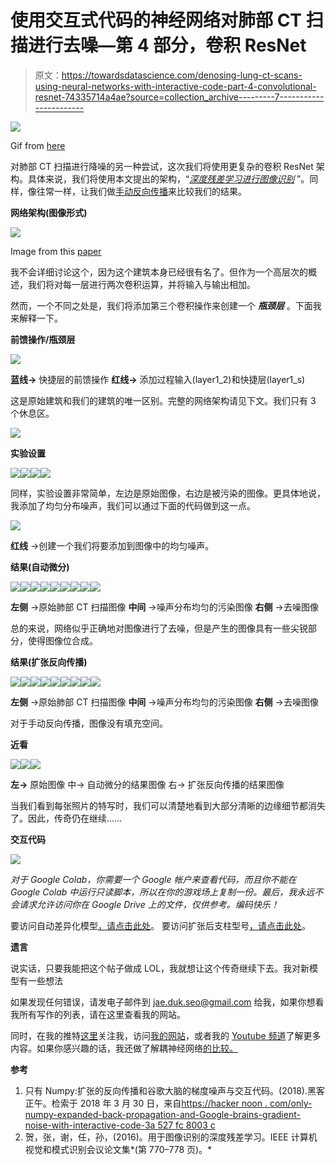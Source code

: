 # 使用交互式代码的神经网络对肺部 CT 扫描进行去噪—第 4 部分，卷积 ResNet

> 原文：<https://towardsdatascience.com/denosing-lung-ct-scans-using-neural-networks-with-interactive-code-part-4-convolutional-resnet-74335714a4ae?source=collection_archive---------7----------------------->

![](img/54dddca3cfed5b0eff8e28c3f1462073.png)

Gif from [here](https://giphy.com/gifs/heart-lungs-harvard-medical-school-r3hzLrZgiiqGs/download)

对肺部 CT 扫描进行降噪的另一种尝试，这次我们将使用更复杂的卷积 ResNet 架构。具体来说，我们将使用本文提出的架构，“[*深度残差学习进行图像识别*](https://arxiv.org/pdf/1512.03385.pdf) ”。同样，像往常一样，让我们做[手动反向传播](https://hackernoon.com/only-numpy-dilated-back-propagation-and-google-brains-gradient-noise-with-interactive-code-3a527fc8003c)来比较我们的结果。

**网络架构(图像形式)**

![](img/146cccdba1fda7ea6d8f4c50c4f663e1.png)

Image from this [paper](https://arxiv.org/pdf/1512.03385.pdf)

我不会详细讨论这个，因为这个建筑本身已经很有名了。但作为一个高层次的概述，我们将对每一层进行两次卷积运算，并将输入与输出相加。

然而，一个不同之处是，我们将添加第三个卷积操作来创建一个 ***瓶颈层*** 。下面我来解释一下。

**前馈操作/瓶颈层**

![](img/33732db39a656942468db72399a3284f.png)

**蓝线→** 快捷层的前馈操作
**红线→** 添加过程输入(layer1_2)和快捷层(layer1_s)

这是原始建筑和我们的建筑的唯一区别。完整的网络架构请见下文。我们只有 3 个休息区。

![](img/0dbd9d220c87e59a740e88b5636b5b49.png)

**实验设置**

![](img/891a7627a2538b3bea31869ff08d1718.png)![](img/3ea90e1675ee35ddbb04d3e69ff14be4.png)![](img/e7b7f797a42fc03b02da252a96865d99.png)![](img/ca73a751edba9a95a5f1436336bb6141.png)

同样，实验设置非常简单，左边是原始图像，右边是被污染的图像。更具体地说，我添加了均匀分布噪声，我们可以通过下面的代码做到这一点。

![](img/3c011a5af112a8bdfadc86f7c1d353c5.png)

**红线** →创建一个我们将要添加到图像中的均匀噪声。

**结果(自动微分)**

![](img/181d493d18bd0a30d0b073ffa930c3d9.png)![](img/06e4fd2003d7967b342aa77d8f0637d3.png)![](img/4f0739f5f56463ba216f42494c287bd9.png)![](img/d29a4ecda34007bac0fb1ba3214e66ec.png)![](img/535223b15c36e65ae3f55e4acee1ba81.png)![](img/6a5442b0a3dede9ed7b1fd01d4c3d0fb.png)![](img/ba17f282842e4cddb777b76e43bf273b.png)![](img/f35daca603f3697696d86e91c1f83657.png)![](img/e1465e3db21e0a14ec7947685425eca1.png)

**左侧** →原始肺部 CT 扫描图像
**中间** →噪声分布均匀的污染图像
**右侧** →去噪图像

总的来说，网络似乎正确地对图像进行了去噪，但是产生的图像具有一些尖锐部分，使得图像位合成。

**结果(扩张反向传播)**

![](img/181d493d18bd0a30d0b073ffa930c3d9.png)![](img/06e4fd2003d7967b342aa77d8f0637d3.png)![](img/0980c1c940ddd895b2f94cdbd28b6de2.png)![](img/d29a4ecda34007bac0fb1ba3214e66ec.png)![](img/535223b15c36e65ae3f55e4acee1ba81.png)![](img/83614d5259c3e73373947a3cebe8badb.png)![](img/ba17f282842e4cddb777b76e43bf273b.png)![](img/f35daca603f3697696d86e91c1f83657.png)![](img/c389b01f37206d7e908e2b664b0a2f62.png)

**左侧** →原始肺部 CT 扫描图像
**中间** →噪声分布均匀的污染图像
**右侧** →去噪图像

对于手动反向传播，图像没有填充空间。

**近看**

![](img/0743e7528ddae382d7c185168be4640e.png)![](img/846fd11c5f10f3e3f69b06f7af51bb7a.png)![](img/35b3576b02daf563e0b61ea4403953b8.png)

**左→** 原始图像
中→ 自动微分的结果图像
右→ 扩张反向传播的结果图像

当我们看到每张照片的特写时，我们可以清楚地看到大部分清晰的边缘细节都消失了。因此，传奇仍在继续……

**交互代码**

![](img/bf5fe82b4f7607f1b37ce323daecd647.png)

*对于 Google Colab，你需要一个 Google 帐户来查看代码，而且你不能在 Google Colab 中运行只读脚本，所以在你的游戏场上复制一份。最后，我永远不会请求允许访问你在 Google Drive 上的文件，仅供参考。编码快乐！*

要访问自动差异化模型[，请点击此处](https://colab.research.google.com/drive/1quTWUZBvqjgvLfF2Bddda3Ly4-48L1f-)。
要访问扩张后支柱型号[，请点击此处](https://colab.research.google.com/drive/1wSTQftOpX14uSdU0udCfQIbZgQEQHY7e)。

**遗言**

说实话，只要我能把这个帖子做成 LOL，我就想让这个传奇继续下去。我对新模型有一些想法

如果发现任何错误，请发电子邮件到 jae.duk.seo@gmail.com 给我，如果你想看我所有写作的列表，请在这里查看我的网站。

同时，在我的推特[这里](https://twitter.com/JaeDukSeo)关注我，访问[我的网站](https://jaedukseo.me/)，或者我的 [Youtube 频道](https://www.youtube.com/c/JaeDukSeo)了解更多内容。如果你感兴趣的话，我还做了解耦神经网络[的比较。](https://becominghuman.ai/only-numpy-implementing-and-comparing-combination-of-google-brains-decoupled-neural-interfaces-6712e758c1af)

**参考**

1.  只有 Numpy:扩张的反向传播和谷歌大脑的梯度噪声与交互代码。(2018).黑客正午。检索于 2018 年 3 月 30 日，来自[https://hacker noon . com/only-numpy-expanded-back-propagation-and-Google-brains-gradient-noise-with-interactive-code-3a 527 fc 8003 c](https://hackernoon.com/only-numpy-dilated-back-propagation-and-google-brains-gradient-noise-with-interactive-code-3a527fc8003c)
2.  贺，张，谢，任，孙，(2016)。用于图像识别的深度残差学习。IEEE 计算机视觉和模式识别会议论文集*(第 770–778 页)。*